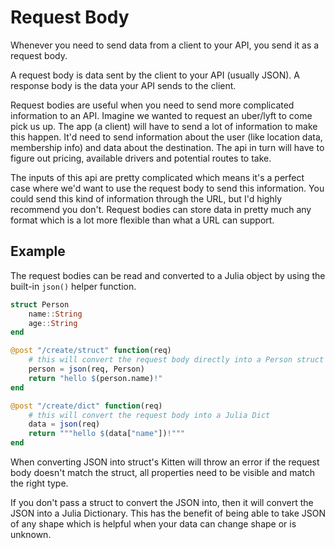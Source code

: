 # Request Body

Whenever you need to send data from a client to your API, you send it as a request body.

A request body is data sent by the client to your API (usually JSON). A response body is the data your API sends to the client.

Request bodies are useful when you need to send more complicated information
to an API. Imagine we wanted to request an uber/lyft to come pick us up. The app (a client) will have to send a lot of information to make this happen. It'd need to send information about the user (like location data, membership info) and data about the destination. The api in turn will have to figure out pricing, available drivers and potential routes to take.

The inputs of this api are pretty complicated which means it's a perfect case where we'd want to use the request body to send this information. You could send this kind of information through the URL, but I'd highly recommend you don't. Request bodies can store data in pretty much any format which is a lot more flexible than what a URL can support.

## Example

The request bodies can be read and converted to a Julia object by using the built-in `json()` helper function.

```julia
struct Person
    name::String
    age::String
end

@post "/create/struct" function(req)
    # this will convert the request body directly into a Person struct
    person = json(req, Person)
    return "hello $(person.name)!"
end

@post "/create/dict" function(req)
    # this will convert the request body into a Julia Dict
    data = json(req)
    return """hello $(data["name"])!"""
end
```

When converting JSON into struct's Kitten will throw an error if the request body doesn't match the struct, all properties need to be visible and match the right type.

If you don't pass a struct to convert the JSON into, then it will convert the JSON into a Julia Dictionary. This has the benefit of being able to take JSON of any shape which is helpful when your data can change shape or is unknown.
